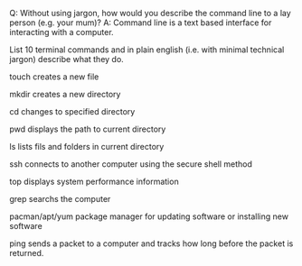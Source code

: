 Q: Without using jargon, how would you describe the command line to a lay person (e.g. your mum)?
A: Command line is a text based interface for interacting with a computer.

List 10 terminal commands and in plain english (i.e. with minimal technical jargon) describe what they do.

touch creates a new file

mkdir creates a new directory

cd changes to specified directory

pwd displays the path to current directory

ls lists fils and folders in current directory

ssh connects to another computer using the secure shell method

top displays system performance information

grep searchs the computer 

pacman/apt/yum package manager for updating software or installing new software
 
ping sends a packet to a computer and tracks how long before the packet is returned.